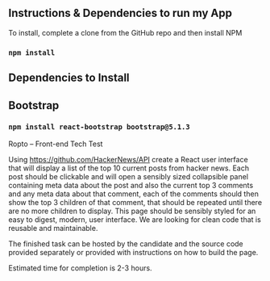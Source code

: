 ## Instructions & Dependencies to run my App

To install, complete a clone from the GitHub repo and then install NPM

### `npm install`

## Dependencies to Install

## Bootstrap
### `npm install react-bootstrap bootstrap@5.1.3`

Ropto – Front-end Tech Test

Using https://github.com/HackerNews/API create a React user interface that will display a list of the top 10 current posts from hacker news. Each post should be clickable and will open a sensibly sized collapsible panel containing meta data about the post and also the current top 3 comments and any meta data about that comment, each of the comments should then show the top 3 children of that comment, that should be repeated until there are no more children to display. This page should be sensibly styled for an easy to digest, modern, user interface. We are looking for clean code that is reusable and maintainable.

The finished task can be hosted by the candidate and the source code provided separately or provided with instructions on how to build the page.

Estimated time for completion is 2-3 hours.
